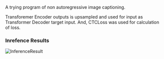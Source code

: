 A trying program of non autoregressive image captioning.

Transforemer Encoder outputs is upsampled and used for input as Transformer Decoder target input. And, CTCLoss was used for calculation of loss.

### Inrefence Results


![InferenceResult](https://github.com/toshiouchi/non_autoregressive_transformer_image_captioning/assets/121741811/f3f9ff42-3928-41f8-9c3d-e30b352f9194)
